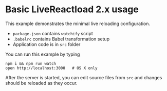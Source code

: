 # Basic LiveReactload 2.x usage

This example demonstrates the minimal live reloading configuration.

* `package.json` contains `watchify` script
* `.babelrc` contains Babel transformation setup 
* Application code is in `src` folder

You can run this example by typing

    npm i && npm run watch
    open http://localhost:3000   # OS X only
    
After the server is started, you can edit source files from `src` and 
changes should be reloaded as they occur. 
